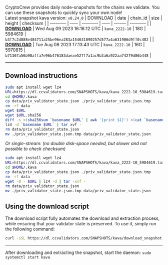 CryptoCrew provides daily node-snapshots for the chains we validate. You can use these snapshots to quickly sync your own node!  
Latest snapshot kava version: `v0.24.0`
| DOWNLOAD | date | chain_id | size | height | checksum |
| -------- | ---- | -------- | ---- | ------ | -------- |
| **[DOWNLOAD](https://dl.ccvalidators.com/SNAPSHOTS/$CHAIN_NAME/kava_2222-10_5984619.tar.lz4)** | Wed Aug 09 2023 16:16:12 UTC | `kava_2222-10` | 18G | 5984619 | `b3f7c2d888e484711a25be96ea283a154631090257d577a4a631906d9ff0c482` |
| **[DOWNLOAD](https://dl.ccvalidators.com/SNAPSHOTS/$CHAIN_NAME/kava_2222-10_5970815.tar.lz4)** | Tue Aug 08 2023 17:13:43 UTC | `kava_2222-10` | 16G | 5970815 | `b71367a56b98affa7e96b476183daeae527f7a1ac9b3a6a922aa74279d86b448` |
 
---
## Download instructions
 
```sh
sudo apt install wget lz4
URL=https://dl.ccvalidators.com/SNAPSHOTS/kava/kava_2222-10_5984619.tar.lz4
cd $HOME/.kava
cp data/priv_validator_state.json ./priv_validator_state.json.tmp
rm -rf data
wget $URL
wget $URL.sha256
diff -s <(sha256sum `basename $URL` | awk '{print $1}') <(cat `basename $URL`.sha256)
lz4 -d `basename $URL` | tar xvf -
rm data/priv_validator_state.json
mv ./priv_validator_state.json.tmp data/priv_validator_state.json
```
*Or single-stream: (no double disk-space needed, but slower and not possible to check checksum)*
```sh
sudo apt install wget lz4
URL=https://dl.ccvalidators.com/SNAPSHOTS/kava/kava_2222-10_5984619.tar.lz4
cd $HOME/.kava
cp data/priv_validator_state.json ./priv_validator_state.json.tmp
rm -rf data
wget -O - $URL | lz4 -d | tar -xvf -
rm data/priv_validator_state.json
mv ./priv_validator_state.json.tmp data/priv_validator_state.json
```
## Using the download script
 
The download script fully automates the download and extraction process, while ensuring that your validator state is preserved. To use it, simply run the following command:
 
```sh
curl -sSL https://dl.ccvalidators.com/SNAPSHOTS/kava/download_snapshot.sh | bash
```
---
After downloading and extracting the snapshot, start the daemon: `sudo systemctl start kava`
